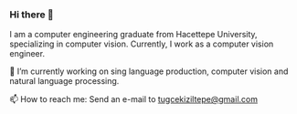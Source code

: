 ### Hi there 👋

I am a computer engineering graduate from Hacettepe University, specializing in computer vision. Currently, I work as a computer vision engineer. 

🔭 I’m currently working on sing language production, computer vision and natural language processing. 

📫 How to reach me: Send an e-mail to tugcekiziltepe@gmail.com

<!--
**tugcekiziltepe/tugcekiziltepe** is a ✨ _special_ ✨ repository because its `README.md` (this file) appears on your GitHub profile.

Here are some ideas to get you started:

- 🔭 I’m currently working on ...
- 🌱 I’m currently learning ...
- 👯 I’m looking to collaborate on ...
- 🤔 I’m looking for help with ...
- 💬 Ask me about ...
- 📫 How to reach me: ...
- 😄 Pronouns: ...
- ⚡ Fun fact: ...
-->
